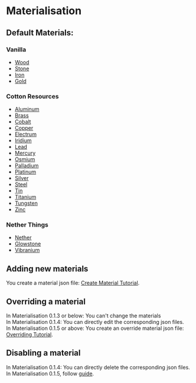 # Materialisation

## Default Materials:
### Vanilla
- [Wood](https://shedaniel.me/MaterialisationData/wood)
- [Stone](https://shedaniel.me/MaterialisationData/stone)
- [Iron](https://shedaniel.me/MaterialisationData/iron)
- [Gold](https://shedaniel.me/MaterialisationData/gold)

### Cotton Resources
- [Aluminum](https://shedaniel.me/MaterialisationData/aluminum)
- [Brass](https://shedaniel.me/MaterialisationData/brass)
- [Cobalt](https://shedaniel.me/MaterialisationData/cobalt)
- [Copper](https://shedaniel.me/MaterialisationData/copper)
- [Electrum](https://shedaniel.me/MaterialisationData/electrum)
- [Iridium](https://shedaniel.me/MaterialisationData/iridium)
- [Lead](https://shedaniel.me/MaterialisationData/lead)
- [Mercury](https://shedaniel.me/MaterialisationData/mercury)
- [Osmium](https://shedaniel.me/MaterialisationData/osmium)
- [Palladium](https://shedaniel.me/MaterialisationData/palladium)
- [Platinum](https://shedaniel.me/MaterialisationData/platinum)
- [Silver](https://shedaniel.me/MaterialisationData/silver)
- [Steel](https://shedaniel.me/MaterialisationData/steel)
- [Tin](https://shedaniel.me/MaterialisationData/tin)
- [Titanium](https://shedaniel.me/MaterialisationData/titanium)
- [Tungsten](https://shedaniel.me/MaterialisationData/tungsten)
- [Zinc](https://shedaniel.me/MaterialisationData/zinc)

### Nether Things
- [Nether](https://shedaniel.me/MaterialisationData/nether)
- [Glowstone](https://shedaniel.me/MaterialisationData/glowstone)
- [Vibranium](https://shedaniel.me/MaterialisationData/vibranium)

## Adding new materials
You create a material json file: [Create Material Tutorial](https://shedaniel.me/MaterialisationData/new_material).
  

## Overriding a material
In Materialisation 0.1.3 or below: You can't change the materials <br>
In Materialisation 0.1.4: You can directly edit the corresponding json files. <br>
In Materialisation 0.1.5 or above: You create an override material json file: [Overriding Tutorial](https://shedaniel.me/MaterialisationData/overriding_a_material).

## Disabling a material
In Materialisation 0.1.4: You can directly delete the corresponding json files. <br>
In Materialisation 0.1.5, follow [guide](https://shedaniel.me/MaterialisationData/disabling_a_material).
